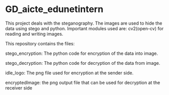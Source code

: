 # GD_aicte_edunetintern
This project deals with the steganography.
The images are used to hide the data using stego and python.
Important modules used are: cv2(open-cv) for reading and writing images.


This repository contains the files:

stego_encryption: The python code for encryption of the data into image.

stego_decryption: The python code for decryption of the data from image.

idle_logo: The png file used for encryption at the sender side.

encryptedImage: the png output file that can be used for decryption at the receiver side
